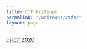 ```yaml
---
title: CTF Writeups
permalink: "/writeups/ctfs/"
layout: page
---
```


[csictf 2020](noodulz.me/writeups/ctfs/csictf/)